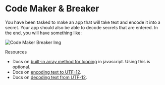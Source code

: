# Code Maker & Breaker

You have been tasked to make an app that will take text and encode it into a secret. 
Your app should also be able to decode secrets that are entered. In the end, you will have something like:

![Code Maker Breaker Img](https://github.com/nss-nightclass-projects/exercise-vault/blob/master/images/codemaker-breaker.png)

Resources
- Docs on [built-in array method for looping](https://developer.mozilla.org/en-US/docs/Web/JavaScript/Reference/Global_Objects/Array/forEach) in javascript. Using this is optional.
- Docs on [encoding text to UTF-12](https://developer.mozilla.org/en-US/docs/Web/JavaScript/Reference/Global_Objects/String/charCodeAt).
- Docs on [decoding text from UTF-12](https://developer.mozilla.org/en-US/docs/Web/JavaScript/Reference/Global_Objects/String/fromCharCode).
